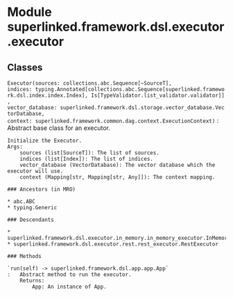 Module superlinked.framework.dsl.executor.executor
==================================================

Classes
-------

`Executor(sources: collections.abc.Sequence[~SourceT], indices: typing.Annotated[collections.abc.Sequence[superlinked.framework.dsl.index.index.Index], Is[TypeValidator.list_validator.validator]], vector_database: superlinked.framework.dsl.storage.vector_database.VectorDatabase, context: superlinked.framework.common.dag.context.ExecutionContext)`
:   Abstract base class for an executor.
    
    Initialize the Executor.
    Args:
        sources (list[SourceT]): The list of sources.
        indices (list[Index]): The list of indices.
        vector_database (VectorDatabase): The vector database which the executor will use.
        context (Mapping[str, Mapping[str, Any]]): The context mapping.

    ### Ancestors (in MRO)

    * abc.ABC
    * typing.Generic

    ### Descendants

    * superlinked.framework.dsl.executor.in_memory.in_memory_executor.InMemoryExecutor
    * superlinked.framework.dsl.executor.rest.rest_executor.RestExecutor

    ### Methods

    `run(self) ‑> superlinked.framework.dsl.app.app.App`
    :   Abstract method to run the executor.
        Returns:
            App: An instance of App.